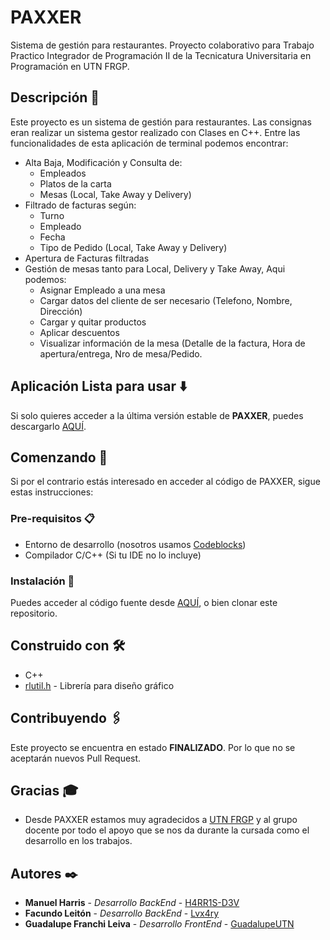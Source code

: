 
# PAXXER

Sistema de gestión para restaurantes. Proyecto colaborativo para Trabajo Practico Integrador de Programación II de la Tecnicatura Universitaria en Programación en UTN FRGP.

## Descripción 📄
Este proyecto es un sistema de gestión para restaurantes. Las consignas eran realizar un sistema gestor realizado con Clases en C++.
Entre las funcionalidades de esta aplicación de terminal podemos encontrar:
- Alta Baja, Modificación y Consulta de:
	- Empleados
	- Platos de la carta
	- Mesas (Local, Take Away y Delivery)
- Filtrado de facturas según:
	- Turno
	- Empleado
	- Fecha
	- Tipo de Pedido (Local, Take Away y Delivery)
- Apertura de Facturas filtradas
- Gestión de mesas tanto para Local, Delivery y Take Away, Aqui podemos:
	- Asignar Empleado a una mesa
	- Cargar datos del cliente de ser necesario (Telefono, Nombre, Dirección)
	- Cargar y quitar productos
	- Aplicar descuentos
	- Visualizar información de la mesa (Detalle de la factura, Hora de apertura/entrega, Nro de mesa/Pedido.
	
## Aplicación Lista para usar ⬇️
Si solo quieres acceder a la última versión estable de **PAXXER**, puedes descargarlo [AQUÍ](https://github.com/H4RR1S-D3V/PAXXER/releases). 

## Comenzando 🚀
Si por el contrario estás interesado en acceder al código de PAXXER, sigue estas instrucciones:


### Pre-requisitos 📋
- Entorno de desarrollo (nosotros usamos [Codeblocks](https://www.codeblocks.org/))
- Compilador C/C++ (Si tu IDE no lo incluye)


### Instalación 🔧
Puedes acceder al código fuente desde [AQUÍ](https://github.com/H4RR1S-D3V/PAXXER/releases), o bien clonar este repositorio.





## Construido con 🛠️


* C++ 
* [rlutil.h](https://tapiov.net/rlutil/docs/HTML/files/rlutil-h.html) - Librería para diseño gráfico


## Contribuyendo 🖇️

Este proyecto se encuentra en estado **FINALIZADO**. Por lo que no se aceptarán nuevos Pull Request.

## Gracias 🎓

* Desde PAXXER estamos muy agradecidos a [UTN FRGP](https://www.frgp.utn.edu.ar/) y al grupo docente por todo el apoyo que se nos da durante la cursada como el desarrollo en los trabajos.

## Autores ✒️

* **Manuel Harris** - *Desarrollo BackEnd* - [H4RR1S-D3V](https://github.com/H4RR1S-D3V)
* **Facundo Leitón** - *Desarrollo BackEnd* - [Lvx4ry](https://github.com/Lvx4ry)
*  **Guadalupe Franchi Leiva** - *Desarrollo FrontEnd* - [GuadalupeUTN](https://github.com/GuadalupeUTN)








